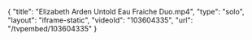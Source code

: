 {
    "title": "Elizabeth Arden Untold Eau Fraiche Duo.mp4",
    "type": "solo",
    "layout": "iframe-static",
    "videoId": "103604335",
    "url": "\/tvpembed\/103604335"
}